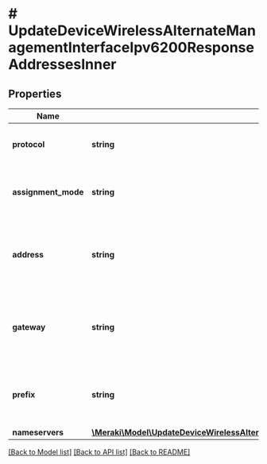 # # UpdateDeviceWirelessAlternateManagementInterfaceIpv6200ResponseAddressesInner

## Properties

Name | Type | Description | Notes
------------ | ------------- | ------------- | -------------
**protocol** | **string** | The IP protocol used for the address | [optional]
**assignment_mode** | **string** | The type of address assignment. Either static or dynamic. | [optional]
**address** | **string** | The IP address configured for the alternate management interface | [optional]
**gateway** | **string** | The gateway address configured for the alternate managment interface | [optional]
**prefix** | **string** | The IPv6 prefix of the interface. Required if IPv6 object is included. | [optional]
**nameservers** | [**\Meraki\Model\UpdateDeviceWirelessAlternateManagementInterfaceIpv6RequestAddressesInnerNameservers**](UpdateDeviceWirelessAlternateManagementInterfaceIpv6RequestAddressesInnerNameservers.md) |  | [optional]

[[Back to Model list]](../../README.md#models) [[Back to API list]](../../README.md#endpoints) [[Back to README]](../../README.md)
